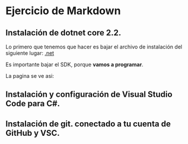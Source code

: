 #   Ejercicio de Markdown


##   Instalación de dotnet core 2.2. 
Lo primero que tenemos que hacer es bajar el 
archivo de instalación del siguiente lugar:
[.net](https://dotnet.microsoft.com/download/dotnet-core/3.0)

Es importante bajar el SDK, porque **vamos a programar**.

La pagina se ve asi:


##   Instalación y configuración de Visual Studio Code para C#.


##   Instalación de git. conectado a tu cuenta de GitHub y VSC.
